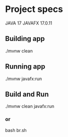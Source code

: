 # Project specs
JAVA 17
JAVAFX 17.0.11
## Building app
./mvnw clean
## Running app
./mvnw javafx:run
## Build and Run
./mvnw clean javafx:run
### or
bash br.sh
